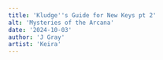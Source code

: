 ```yaml
---
title: 'Kludge''s Guide for New Keys pt 2'
alt: 'Mysteries of the Arcana'
date: '2024-10-03'
author: 'J Gray'
artist: 'Keira'
---
```

